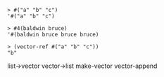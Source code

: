 
```racket
> #("a" "b" "c")
'#("a" "b" "c")
```

```racket
> #4(baldwin bruce)
'#(baldwin bruce bruce bruce)
```

```racket
> (vector-ref #("a" "b" "c"))
"b"
```

list->vector
vector->list
make-vector
vector-append
